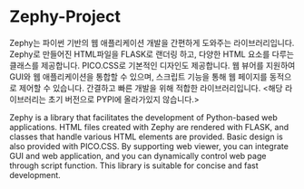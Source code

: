 # Zephy-Project
Zephy는 파이썬 기반의 웹 애플리케이션 개발을 간편하게 도와주는 라이브러리입니다. Zephy로 만들어진 HTML파일을 FLASK로 랜더링 하고, 다양한 HTML 요소를 다루는 클래스를 제공합니다. PICO.CSS로 기본적인 디자인도 제공합니다. 웹 뷰어를 지원하여 GUI와 웹 애플리케이션을 통합할 수 있으며, 스크립트 기능을 통해 웹 페이지를 동적으로 제어할 수 있습니다. 간결하고 빠른 개발을 위해 적합한 라이브러리입니다. <해당 라이브러리는 초기 버전으로 PYPI에 올라가있지 않습니다.>

Zephy is a library that facilitates the development of Python-based web applications. HTML files created with Zephy are rendered with FLASK, and classes that handle various HTML elements are provided. Basic design is also provided with PICO.CSS. By supporting web viewer, you can integrate GUI and web application, and you can dynamically control web page through script function. This library is suitable for concise and fast development. <This library is an early version and is not on PYPI.>
